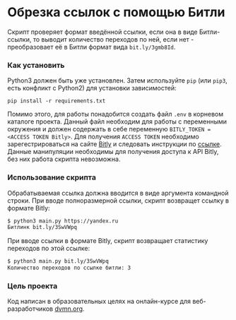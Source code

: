 # Обрезка ссылок с помощью Битли

Скрипт проверяет формат введённой ссылки, если она в виде Битли-ссылки, то выводит количество переходов по ней, если нет - преобразовает её в Битли формат вида `bit.ly/3gmb8Id`.

### Как установить


Python3 должен быть уже установлен. 
Затем используйте `pip` (или `pip3`, есть конфликт с Python2) для установки зависимостей:
```
pip install -r requirements.txt
```
Помимо этого, для работы понадобится создать файл `.env` в корневом каталоге проекта. Данный файл необходим для работы с переменными окружения и должен содержать в себе переменную `BITLY_TOKEN = <ACCESS TOKEN Bitly>`. Для получения `ACCESS TOKEN` необходимо зарегестрироваться на сайте [Bitly](https://bitly.com/) и следовать инструкции по [ссылке](https://dev.bitly.com/). Данные манипуляции необходимы для получения доступа к API Bitly, без них работа скрипта невозможна.

### Использование скрипта

Обрабатываемая ссылка должна вводится в виде аргумента командной строки.
При вводе полноразмерной ссылки, скрипт возвращет ссылку в формате Bitly:
```bash
$ python3 main.py https://yandex.ru
Битлинк bit.ly/3SwVWpq
```
При вводе ссылки в формате Bitly, скрипт возвращает статистику переходов по этой ссылке:
```bash
$ python3 main.py bit.ly/3SwVWpq
Количество переходов по ссылке битли: 3
```

### Цель проекта

Код написан в образовательных целях на онлайн-курсе для веб-разработчиков [dvmn.org](https://dvmn.org/).
